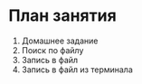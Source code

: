 # План занятия

01. Домашнее задание 
02. Поиск по файлу
03. Запись в файл
04. Запись в файл из терминала
